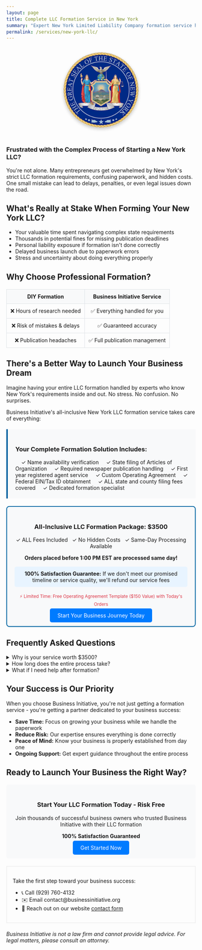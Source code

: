 ```yaml
---
layout: page
title: Complete LLC Formation Service in New York
summary: "Expert New York Limited Liability Company formation service handling everything: state filings, publication requirements, and compliance. All-inclusive package with no hidden fees."
permalink: /services/new-york-llc/
---
```


<div style="text-align: center; margin: 30px 0;">
    <a href="https://checkout.businessinitiative.org/b/9AQ6oO6eL22N8OQ6pS">
        <img src="/images/state-seals/new-york-seal.png" 
             alt="New York State Seal" 
             style="width: 200px; 
                    cursor: pointer;
                    border-radius: 50%;
                    box-shadow: 0 4px 8px rgba(0,0,0,0.2);
                    transition: transform 0.2s, box-shadow 0.2s;
                    margin-bottom: 15px;"
             onmouseover="this.style.transform='scale(1.05)'; this.style.boxShadow='0 6px 12px rgba(0,0,0,0.3)';"
             onmouseout="this.style.transform='scale(1)'; this.style.boxShadow='0 4px 8px rgba(0,0,0,0.2)';">
    </a>
</div>

<h3><b>Frustrated with the Complex Process of Starting a New York LLC?</b></h3>

<p>You're not alone. Many entrepreneurs get overwhelmed by New York's strict LLC formation requirements, confusing paperwork, and hidden costs. One small mistake can lead to delays, penalties, or even legal issues down the road.</p>

<h2>What's Really at Stake When Forming Your New York LLC?</h2>

<ul>
    <li>Your valuable time spent navigating complex state requirements</li>
    <li>Thousands in potential fines for missing publication deadlines</li>
    <li>Personal liability exposure if formation isn't done correctly</li>
    <li>Delayed business launch due to paperwork errors</li>
    <li>Stress and uncertainty about doing everything properly</li>
</ul>

<h2>Why Choose Professional Formation?</h2>
<div style="text-align: center;">
    <table style="width: 100%; border-collapse: collapse; margin: 20px auto;">
        <tr style="background-color: #f8f9fa;">
            <th style="padding: 10px; border: 1px solid #dee2e6;">DIY Formation</th>
            <th style="padding: 10px; border: 1px solid #dee2e6;">Business Initiative Service</th>
        </tr>
        <tr>
            <td style="padding: 10px; border: 1px solid #dee2e6;">❌ Hours of research needed</td>
            <td style="padding: 10px; border: 1px solid #dee2e6;">✅ Everything handled for you</td>
        </tr>
        <tr>
            <td style="padding: 10px; border: 1px solid #dee2e6;">❌ Risk of mistakes & delays</td>
            <td style="padding: 10px; border: 1px solid #dee2e6;">✅ Guaranteed accuracy</td>
        </tr>
        <tr>
            <td style="padding: 10px; border: 1px solid #dee2e6;">❌ Publication headaches</td>
            <td style="padding: 10px; border: 1px solid #dee2e6;">✅ Full publication management</td>
        </tr>
    </table>
</div>

<h2>There's a Better Way to Launch Your Business Dream</h2>

<p>Imagine having your entire LLC formation handled by experts who know New York's requirements inside and out. No stress. No confusion. No surprises.</p>

<p>Business Initiative's all-inclusive New York LLC formation service takes care of everything:</p>

<div style="background-color: #f8f9fa; padding: 20px; margin: 20px 0; border-left: 4px solid #0063A0;">
    <h3>Your Complete Formation Solution Includes:</h3>
    &nbsp;&nbsp;&nbsp;&nbsp;✓ Name availability verification
    &nbsp;&nbsp;&nbsp;&nbsp;✓ State filing of Articles of Organization
    &nbsp;&nbsp;&nbsp;&nbsp;✓ Required newspaper publication handling
    &nbsp;&nbsp;&nbsp;&nbsp;✓ First year registered agent service
    &nbsp;&nbsp;&nbsp;&nbsp;✓ Custom Operating Agreement
    &nbsp;&nbsp;&nbsp;&nbsp;✓ Federal EIN/Tax ID obtainment
    &nbsp;&nbsp;&nbsp;&nbsp;✓ ALL state and county filing fees covered
    &nbsp;&nbsp;&nbsp;&nbsp;✓ Dedicated formation specialist
</div>

<div style="border: 2px solid #0063A0; padding: 20px; margin: 20px 0; text-align: center; background-color: #f8f9fa; border-radius: 8px;">
    <h3>All-Inclusive LLC Formation Package: $3500</h3>
    <p>✓ ALL Fees Included &nbsp; ✓ No Hidden Costs &nbsp; ✓ Same-Day Processing Available</p>
    <p><b>Orders placed before 1:00 PM EST are processed same day!</b></p>
    <div style="background-color: #e8f4ff; padding: 10px; margin: 15px 0; border-radius: 5px;">
        <p style="margin: 0;"><strong>100% Satisfaction Guarantee:</strong> If we don't meet our promised timeline or service quality, we'll refund our service fees</p>
    </div>
    <p style="color: #dc3545;"><small>⚡ Limited Time: Free Operating Agreement Template ($150 Value) with Today's Orders</small></p>
    <a href="https://checkout.businessinitiative.org/b/9AQ6oO6eL22N8OQ6pS" class="btn btn-primary" style="background-color: #007bff; color: white; padding: 10px 20px; text-decoration: none; border-radius: 5px;">Start Your Business Journey Today</a>
</div>

<h2>Frequently Asked Questions</h2>

<details class="faq-box">
    <summary>Why is your service worth $3500?</summary>
    <p>Our price includes ALL state fees (including the expensive NY publication requirement), registered agent service, and expert handling of every detail. When you factor in the time saved, potential mistakes avoided, and all included services, most clients save money compared to doing it themselves.</p>
</details>

<details class="faq-box">
    <summary>How long does the entire process take?</summary>
    <p>While the state typically takes 5-7 business days to process filings, we handle all paperwork within 24 hours. The publication requirement takes 6-8 weeks, but we manage everything so you can start operating your business immediately.</p>
</details>

<details class="faq-box">
    <summary>What if I need help after formation?</summary>
    <p>Your dedicated formation specialist remains available for questions even after your LLC is formed. Plus, you get a full year of registered agent service included.</p>
</details>

<h2>Your Success is Our Priority</h2>

<p>When you choose Business Initiative, you're not just getting a formation service - you're getting a partner dedicated to your business success:</p>

<ul>
    <li><b>Save Time:</b> Focus on growing your business while we handle the paperwork</li>
    <li><b>Reduce Risk:</b> Our expertise ensures everything is done correctly</li>
    <li><b>Peace of Mind:</b> Know your business is properly established from day one</li>
    <li><b>Ongoing Support:</b> Get expert guidance throughout the entire process</li>
</ul>

<h2>Ready to Launch Your Business the Right Way?</h2>

<div style="background-color: #f8f9fa; padding: 20px; margin: 20px 0; text-align: center; border-radius: 5px;">
    <h3>Start Your LLC Formation Today - Risk Free</h3>
    <p>Join thousands of successful business owners who trusted Business Initiative with their LLC formation</p>
    <p><strong>100% Satisfaction Guaranteed</strong></p>
    <a href="https://checkout.businessinitiative.org/b/9AQ6oO6eL22N8OQ6pS" class="btn btn-primary" style="background-color: #007bff; color: white; padding: 10px 20px; text-decoration: none; border-radius: 5px;">Get Started Now</a>
</div>

<div style="border: 2px solid #f0f0f0; padding: 15px; margin: 20px 0;">
    <p>Take the first step toward your business success:</p>
    <ul>
        <li>📞 Call (929) 760-4132</li>
        <li>✉️ Email contact@businessinitiative.org</li>
        <li>💬 Reach out on our website <a href="/contact/">contact form</a></li>
    </ul>
</div>

<p><i>Business Initiative is not a law firm and cannot provide legal advice. For legal matters, please consult an attorney.</i></p>
